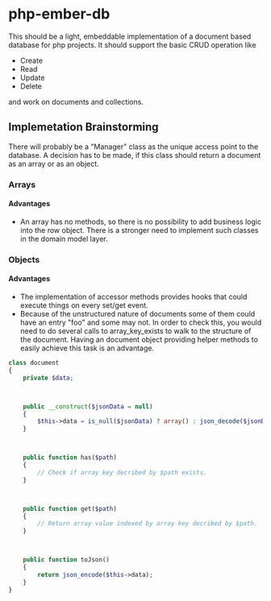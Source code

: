 # php-ember-db

This should be a light, embeddable implementation of a document based database 
for php projects. It should support the basic CRUD operation like

  - Create
  - Read
  - Update
  - Delete

and work on documents and collections.

## Implemetation Brainstorming

There will probably be a "Manager" class as the unique access point to the database.
A decision has to be made, if this class should return a document as an array or 
as an object.



### Arrays

#### Advantages

  - An array has no methods, so there is no possibility to add business logic into the row object.
    There is a stronger need to implement such classes in the domain model layer.

### Objects

#### Advantages

  - The implementation of accessor methods provides hooks that could execute things on every set/get event.
  - Because of the unstructured nature of documents some of them could have an entry "foo" and some may not.
    In order to check this, you would need to do several calls to array_key_exists to walk to the structure
    of the document. Having an document object providing helper methods to easily achieve this task is an 
    advantage.

```php
class document
{
    private $data;



    public __construct($jsonData = null)
    {
        $this->data = is_null($jsonData) ? array() : json_decode($jsonData, true);
    }



    public function has($path)
    {
        // Check if array key decribed by $path exists.
    }



    public function get($path)
    {
        // Return array value indexed by array key decribed by $path.
    }



    public function toJson()
    {
        return json_encode($this->data);
    }
}
```

